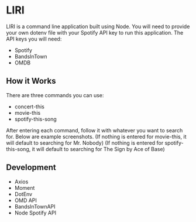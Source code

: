 # LIRI
LIRI is a command line application built using Node. 
You will need to provide your own dotenv file with your Spotify API key to run this application.
The API keys you will need:
* Spotify
* BandsInTown
* OMDB


## How it Works
There are three commands you can use:
- concert-this
- movie-this
- spotify-this-song

After entering each command, follow it with whatever you want to search for. Below are example screenshots.
(If nothing is entered for movie-this, it will default to searching for Mr. Nobody)
(If nothing is entered for spotify-this-song, it will default to searching for The Sign by Ace of Base)



## Development
- Axios
- Moment
- DotEnv
- OMD API
- BandsInTownAPI
- Node Spotify API
